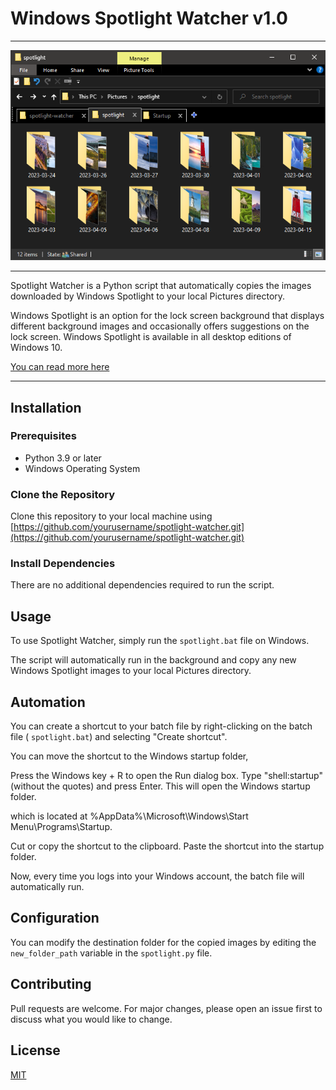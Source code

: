 # Windows Spotlight Watcher v1.0

---

![Folder output Screenshot](folder-screenshot.png)

---

Spotlight Watcher is a Python script that automatically copies the images downloaded by Windows Spotlight to your local Pictures directory.

Windows Spotlight is an option for the lock screen background that displays different background images and occasionally offers suggestions on the lock screen. Windows Spotlight is available in all desktop editions of Windows 10.

[You can read more here](https://learn.microsoft.com/en-us/windows/configuration/windows-spotlight)

---

## Installation

### Prerequisites

- Python 3.9 or later
- Windows Operating System

### Clone the Repository

Clone this repository to your local machine using [https://github.com/yourusername/spotlight-watcher.git](https://github.com/yourusername/spotlight-watcher.git)

### Install Dependencies

There are no additional dependencies required to run the script.

## Usage

To use Spotlight Watcher, simply run the `spotlight.bat` file on Windows.

The script will automatically run in the background and copy any new Windows Spotlight images to your local Pictures directory.

## Automation

You can create a shortcut to your batch file by right-clicking on the batch file ( `spotlight.bat`) and selecting "Create shortcut".

You can move the shortcut to the Windows startup folder,

Press the Windows key + R to open the Run dialog box.
Type "shell:startup" (without the quotes) and press Enter. This will open the Windows startup folder.

which is located at %AppData%\Microsoft\Windows\Start Menu\Programs\Startup.

Cut or copy the shortcut to the clipboard.
Paste the shortcut into the startup folder.

Now, every time you logs into your Windows account, the batch file will automatically run.

## Configuration

You can modify the destination folder for the copied images by editing the `new_folder_path` variable in the `spotlight.py` file.

## Contributing

Pull requests are welcome. For major changes, please open an issue first to discuss what you would like to change.

## License

[MIT](https://choosealicense.com/licenses/mit/)

